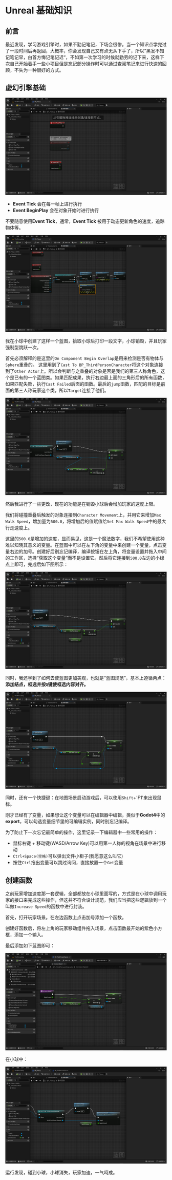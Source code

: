 # Unreal 基础知识

## 前言

最近发现，学习游戏引擎时，如果不勤记笔记，下场会很惨。当一个知识点学完过了一段时间后再返回，大概率，你会发现自己又有点无从下手了，所以”黑发不知记笔记早，白首方悔记笔记迟“，不如第一次学习的时候就勤劳的记下来，这样下次自己开始着手一些小项目但是忘记部分操作时可以通过查阅笔记来进行快速的回顾，不失为一种很好的方式。

## 虚幻引擎基础

![image-20240718021221482](https://raw.githubusercontent.com/CCCCOOH/PicturesBed/master/202407180212638.png)

- **Event Tick** 会在每一帧上进行执行
- **Event BeginPlay** 会在对象开始时进行执行

不要随意使用**Event Tick**，通常，**Event Tick** 被用于动态更新角色的速度，追踪物体等。

![image-20240718023450965](https://raw.githubusercontent.com/CCCCOOH/PicturesBed/master/202407180240728.png)

我在小球中创建了这样一个蓝图，拾取小球后打印一段文字，小球销毁，并且玩家强制型跳跃一次。

首先必须解释的是这里的`On Component Begin Overlap`是用来检测是否有物体与`Sphere`重叠的。 这里用到了`Cast To BP_ThirdPersonCharacter`将这个对象连接到了`Other Actor`上。所以会判断与之重叠的对象是否是我们的第三人称角色，这个是已有的一个蓝图类。如果匹配成果，执行右边最上面的三角形后的所有函数，如果匹配失败，执行`Cast Failed`后面的函数。最后的`jump`函数，匹配的目标是前面的第三人称玩家这个类，所以`Target`连接了他们。

![image-20240718025946386](https://raw.githubusercontent.com/CCCCOOH/PicturesBed/master/202407180356973.png)

然后我进行了一些更改，现在的功能是在销毁小球后会增加玩家的速度上限。

我们将碰撞重叠后触发的对象连接到`Character Movement`上，并用它来增加`Max Walk Speed`，增加量为`500.0`，将增加后的值赋值给`Set Max Walk Speed`中的最大行走速度上。

这里的`500.0`是增加的速度，显而易见，这是一个魔法数字，我们不希望使用这种难以知晓其意义的变量。在蓝图中可以在左下角的变量中来创建一个变量，点击变量右边的加号。创建好后别忘记编译，编译按钮在左上角，将变量设置并拖入中间的工作区，选择“获取这个变量”而不是设置它。然后将它连接到`500.0`左边的小绿点上即可，完成后如下图所示：

![image-20240718030708021](https://raw.githubusercontent.com/CCCCOOH/PicturesBed/master/202407180307370.png)

同时，我还学到了如何去使蓝图更加美观，也就是“蓝图规范”，基本上遵循两点：**添加结点，框选并按`Q`键使框选内容对齐。**

![image-20240718031003283](https://raw.githubusercontent.com/CCCCOOH/PicturesBed/master/202407180356260.png)

同时，还有一个快捷键：在地图场景启动游戏后，可以使用`Shift`+'F1'来出现鼠标。

刚才已经有了变量，如果想让这个变量可以在编辑器中编辑，类似于**Godot4**中的**export**，可以勾选变量细节里的可编辑实例，同时别忘记编译。

为了防止下一次忘记最简单的操作，这里记录一下编辑器中一些常用的操作：

- 鼠标右键 + 移动键(WASD/Arrow Key)可以用第一人称的视角在场景中进行移动
- `Ctrl+Space(空格)`可以弹出文件小柜子(我愿意这么叫它)
- 按住`Ctrl`拖出变量可以跳过询问，直接放置一个`Get`变量

## 创建函数

之前玩家增加速度那一套逻辑，全部都放在小球里面写的，方式是在小球中调用玩家的接口来完成这些操作，但这并不符合设计规范，我们应当把这些逻辑放到一个叫做`Increase Speed`的函数中进行封装。

首先，打开玩家场景。在左边函数上点击加号添加一个函数。

创建好函数后，将左上角的玩家移动组件拖入场景，点击函数最开始的紫色小方框，添加一个输入。

最后添加如下蓝图即可：

![image-20240718035402963](https://raw.githubusercontent.com/CCCCOOH/PicturesBed/master/202407180356814.png)

在小球中：

![image-20240718035421666](https://raw.githubusercontent.com/CCCCOOH/PicturesBed/master/202407180356365.png)

运行发现，碰到小球，小球消失，玩家加速，一气呵成。



